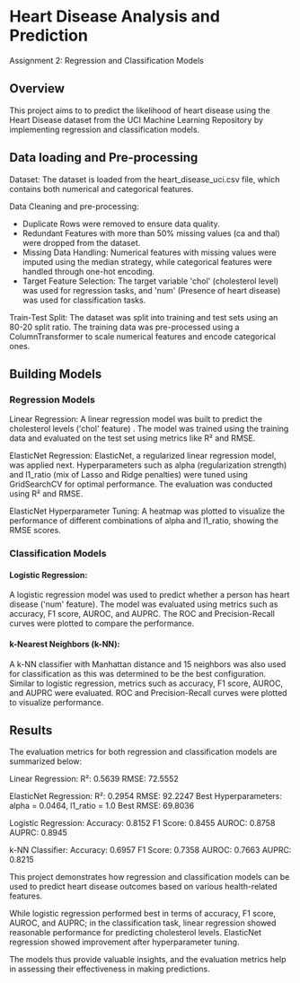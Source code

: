 # Heart Disease Analysis and Prediction
Assignment 2: Regression and Classification Models

## Overview
This project aims to to predict the likelihood of heart disease using the Heart Disease dataset from the UCI Machine Learning Repository by implementing regression and classification models.

## Data loading and Pre-processing
Dataset: The dataset is loaded from the heart_disease_uci.csv file, which contains both numerical and categorical features.

Data Cleaning and pre-processing: 
- Duplicate Rows were removed to ensure data quality.
- Redundant Features with more than 50% missing values (ca and thal) were dropped from the dataset.
- Missing Data Handling: Numerical features with missing values were imputed using the median strategy, while categorical features were handled through one-hot encoding.
- Target Feature Selection: The target variable 'chol' (cholesterol level) was used for regression tasks, and 'num' (Presence of heart disease) was used for classification tasks.

Train-Test Split: The dataset was split into training and test sets using an 80-20 split ratio. The training data was pre-processed using a ColumnTransformer to scale numerical features and encode categorical ones.


## Building Models
### Regression Models
Linear Regression: A linear regression model was built to predict the cholesterol levels ('chol' feature) . The model was trained using the training data and evaluated on the test set using metrics like R² and RMSE.
    
ElasticNet Regression: ElasticNet, a regularized linear regression model, was applied next. Hyperparameters such as alpha (regularization strength) and l1_ratio (mix of Lasso and Ridge penalties) were tuned using GridSearchCV for optimal performance. The evaluation was conducted using R² and RMSE.
    
ElasticNet Hyperparameter Tuning: A heatmap was plotted to visualize the performance of different combinations of alpha and l1_ratio, showing the RMSE scores.

### Classification Models
#### Logistic Regression: 
A logistic regression model was used to predict whether a person has heart disease ('num' feature). The model was evaluated using metrics such as accuracy, F1 score, AUROC, and AUPRC. The ROC and Precision-Recall curves were plotted to compare the performance.

#### k-Nearest Neighbors (k-NN): 
A k-NN classifier with Manhattan distance and 15 neighbors was also used for classification as this was determined to be the best configuration. Similar to logistic regression, metrics such as accuracy, F1 score, AUROC, and AUPRC were evaluated. ROC and Precision-Recall curves were plotted to visualize performance.

## Results
The evaluation metrics for both regression and classification models are summarized below:

Linear Regression:
    R²: 0.5639
    RMSE: 72.5552

ElasticNet Regression:
    R²: 0.2954
    RMSE: 92.2247
    Best Hyperparameters: alpha = 0.0464, l1_ratio = 1.0
    Best RMSE: 69.8036

Logistic Regression:
    Accuracy: 0.8152
    F1 Score: 0.8455
    AUROC: 0.8758
    AUPRC: 0.8945

k-NN Classifier:
    Accuracy: 0.6957
    F1 Score: 0.7358
    AUROC: 0.7663
    AUPRC: 0.8215

This project demonstrates how regression and classification models can be used to predict heart disease outcomes based on various health-related features. 

While logistic regression performed best in terms of accuracy, F1 score, AUROC, and AUPRC; in the classification task, linear regression showed reasonable performance for predicting cholesterol levels. ElasticNet regression showed improvement after hyperparameter tuning. 

The models thus provide valuable insights, and the evaluation metrics help in assessing their effectiveness in making predictions.